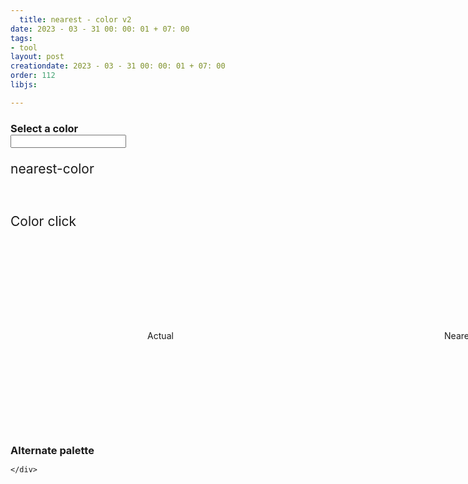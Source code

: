 ```yaml
---
  title: nearest - color v2
date: 2023 - 03 - 31 00: 00: 01 + 07: 00
tags:
- tool
layout: post
creationdate: 2023 - 03 - 31 00: 00: 01 + 07: 00
order: 112
libjs:

---
```



<style>
     body > div {
            width: 960px;
            margin: auto;
        }

        h1 {
            font-family: sans-serif;
            border-bottom: 1px solid black;
        }

        p {
            font-size: 150%;
        }

        h3 {
            margin-bottom: 0;
        }

        .palette span {
            display: inline-block;
            height: 30px;
            width: 30px;
            margin-right: 10px;
        }

        .sample {
            height: 300px;
        }

        .actual,
        .nearest {
            position: relative;
            display: inline-block;
            width: 50%;
            height: 100%;
        }

        .actual:before {
            position: absolute;
            display: block;
            content: "Actual";
            top: calc(50% - 10px);
            left: 0;
            right: 0;
            line-height: 20px;
            text-align: center;
        }

        .nearest:before {
            position: absolute;
            display: block;
            content: "Nearest";
            top: calc(50% - 10px);
            left: 0;
            right: 0;
            line-height: 20px;
            text-align: center;
        }
</style>

<script>
 (function(context) {
  function nearestColor(hex, colors) {
    var needle = parseColor(hex),
        distance,
        minDistance = Infinity,
        rgb,
        value;

    colors || (colors = nearestColor.DEFAULT_COLORS);

    for (var i = 0; i < colors.length; ++i) {
      rgb = colors[i].rgb;

      distance = Math.sqrt(
        Math.pow(needle.r - rgb.r, 2) +
        Math.pow(needle.g - rgb.g, 2) +
        Math.pow(needle.b - rgb.b, 2)
      );

      if (distance < minDistance) {
        minDistance = distance;
        value = colors[i];
      }
    }

    return value.name ?
      { name: value.name, value: value.source } :
      value.source;
  }
  nearestColor.from = function from(availableColors) {
    var colors = mapColors(availableColors),
        nearestColorBase = nearestColor;

    var matcher = function nearestColor(hex) {
      return nearestColorBase(hex, colors);
    };
    matcher.from = from;

    return matcher;
  };

  function mapColors(colors) {
    if (colors instanceof Array) {
      return colors.map(function(color) {
        if (color.rgb) {
          return color;
        }

        return {
          source: color,
          rgb: parseColor(color)
        };
      });
    }

    var result = [];
    for (var name in colors) {
      result.push({
        name: name,
        source: colors[name],
        rgb: parseColor(colors[name])
      });
    }
    return result;
  };

  function parseColor(source) {
    var red, green, blue;

    var hexMatch = source.match(/^#((?:[0-9a-f]{3}){1,2})$/i);
    if (hexMatch) {
      hexMatch = hexMatch[1];

      if (hexMatch.length === 3) {
        hexMatch = [
          hexMatch.charAt(0) + hexMatch.charAt(0),
          hexMatch.charAt(1) + hexMatch.charAt(1),
          hexMatch.charAt(2) + hexMatch.charAt(2)
        ];

      } else {
        hexMatch = [
          hexMatch.substring(0, 2),
          hexMatch.substring(2, 4),
          hexMatch.substring(4, 6)
        ];
      }

      red = parseInt(hexMatch[0], 16);
      green = parseInt(hexMatch[1], 16);
      blue = parseInt(hexMatch[2], 16);

      return { r: red, g: green, b: blue };
    }

    var rgbMatch = source.match(/^rgb\(\s*(\d{1,3}%?),\s*(\d{1,3}%?),\s*(\d{1,3}%?)\s*\)$/i);
    if (rgbMatch) {
      red = parseComponentValue(rgbMatch[1]);
      green = parseComponentValue(rgbMatch[2]);
      blue = parseComponentValue(rgbMatch[3]);

      return { r: red, g: green, b: blue };
    }

    return null;
  }

  function parseComponentValue(string) {
    if (string.charAt(string.length - 1) === '%') {
      return Math.round(parseInt(string, 10) * 255 / 100);
    }

    return Number(string);
  }

  nearestColor.DEFAULT_COLORS = mapColors([
    '#f00', // r
    '#f80', // o
    '#ff0', // y
    '#0f0', // g
    '#00f', // b
    '#008', // i
    '#808'  // v
  ]);

  if (typeof module === 'object' && module && module.exports) {
    module.exports = nearestColor;
  } else {
    context.nearestColor = nearestColor;
  }

}(this));
</script>

<div>
       <h3>Select a color</h3>
       <input type="text" name="color" />
       <p id="p1">nearest-color</p>
       <br/>
       <p id="p2">Color click</p>
       <div class="sample" id="alternate-sample">
        <div class="actual"></div><div class="nearest"></div>
        </div>
        <div class="palette" id="alternate-palette">
            <h3>Alternate palette</h3>
        </div>



    </div>
    
<script>
        var colorPicker = document.querySelector('input[name="color"]');

        function prepareSection(label, colors) {
            var palette = document.getElementById(label + '-palette'),
                sample = document.getElementById(label + '-sample'),
                actual = sample.querySelector('.actual'),
                nearest = sample.querySelector('.nearest'),
                getColor = nearestColor.from(colors);

            colorPicker.addEventListener('change', function() {
                var value = colorPicker.value;
                actual.style.backgroundColor = value;
                let gColor = getColor(value);
                nearest.style.backgroundColor = gColor;
                document.getElementById("p1").innerHTML = gColor;

            });

            colors.forEach(function(color,i) {
              if(i == 2  ){
                 var br = document.createElement('BR');
                palette.appendChild(br);
              }else{
                if( i > 2 && (i-2) % 11 === 0  ){
                 var br = document.createElement('BR');
                palette.appendChild(br);
              }
              }
                var span = document.createElement('SPAN');
                span.style.backgroundColor = color.source || color;
                span.onclick = function(){document.getElementById("p2").innerHTML = color;};
                palette.appendChild(span);

  
            });
        }
        prepareSection('alternate', ['#FFFFFF ','#000000 ','#FCFCFD ','#F9FAFB ','#F2F4F7 ','#EAECF0 ','#D0D5DD ','#98A2B3 ','#667085 ','#475467 ','#344054 ','#1D2939 ','#101828 ','#FCFAFF ','#F9F5FF ','#F4EBFF ','#E9D7FE ','#D6BBFB ','#B692F6 ','#9E77ED ','#7F56D9 ','#6941C6 ','#53389E ','#42307D ','#FFFBFA ','#FEF3F2 ','#FEE4E2 ','#FECDCA ','#FDA29B ','#F97066 ','#F04438 ','#D92D20 ','#B42318 ','#912018 ','#7A271A ','#FFFCF5 ','#FFFAEB ','#FEF0C7 ','#FEDF89 ','#FEC84B ','#FDB022 ','#F79009 ','#DC6803 ','#B54708 ','#93370D ','#7A2E0E ','#F6FEF9 ','#ECFDF3 ','#D1FADF ','#A6F4C5 ','#6CE9A6 ','#32D583 ','#12B76A ','#039855 ','#027A48 ','#05603A ','#054F31 ','#FCFCFD' ,'#F8F9FC ','#EAECF5 ','#D5D9EB ','#B3B8DB ','#717BBC ','#4E5BA6 ','#3E4784 ','#363F72 ','#293056 ','#101323 ','#FCFCFD','#F9F9FB ','#EFF1F5 ','#DCDFEA ','#B9C0D4 ','#7D89B0 ','#5D6B98 ','#4A5578 ','#404968 ','#30374F ','#111322 ','#FCFCFD','#F8FAFC ','#EEF2F6 ','#E3E8EF ','#CDD5DF ','#9AA4B2 ','#697586 ','#4B5565 ','#364152 ','#202939 ','#121926 ','#FCFCFD','#F9FAFB ','#F3F4F6 ','#E5E7EB ','#D2D6DB ','#9DA4AE ','#6C737F ','#4D5761 ','#384250 ','#1F2A37 ','#111927 ','#FCFCFC','#FAFAFA','#F4F4F5 ','#E4E4E7 ','#D1D1D6 ','#A0A0AB ','#70707B ','#51525C ','#3F3F46 ','#26272B ','#18181B ','#FCFCFC ','#F5F5F5','#FAFAFA', '#E5E5E5 ','#D6D6D6 ','#A3A3A3 ','#737373 ','#525252 ','#424242 ','#292929 ','#141414 ','#FDFDFC ','#FAFAF9 ','#F5F5F4 ','#E7E5E4 ','#D7D3D0 ','#A9A29D ','#79716B ','#57534E ','#44403C ','#292524 ','#1C1917 ','#FAFDF7 ','#F5FBEE ','#E6F4D7 ','#CEEAB0 ','#ACDC79 ','#86CB3C ','#669F2A ','#4F7A21 ','#3F621A ','#335015 ','#2B4212 ','#FAFEF5 ','#F3FEE7 ','#E4FBCC ','#D0F8AB ','#A6EF67 ','#85E13A ','#66C61C ','#4CA30D ','#3B7C0F ','#326212 ','#2B5314 ','#F6FEF9 ','#EDFCF2 ','#D3F8DF ','#AAF0C4 ','#73E2A3 ','#3CCB7F ','#16B364 ','#099250 ','#087443 ','#095C37 ','#084C2E ','#F6FEFC ','#F0FDF9 ','#CCFBEF ','#99F6E0 ','#5FE9D0 ','#2ED3B7 ','#15B79E ','#0E9384 ','#107569 ','#125D56 ','#134E48 ','#F5FEFF ','#ECFDFF ','#CFF9FE ','#A5F0FC ','#67E3F9 ','#22CCEE ','#06AED4 ','#088AB2 ','#0E7090 ','#155B75 ','#164C63 ','#F5FBFF ','#F0F9FF ','#E0F2FE ','#B9E6FE ','#7CD4FD ','#36BFFA ','#0BA5EC ','#0086C9 ','#026AA2 ','#065986 ','#0B4A6F ','#F5FAFF ','#EFF8FF ','#D1E9FF ','#B2DDFF ','#84CAFF ','#53B1FD ','#2E90FA ','#1570EF ','#175CD3 ','#1849A9', '#194185 ','#F5F8FF','#EFF4FF ','#D1E0FF ','#B2CCFF ','#84ADFF ','#528BFF ','#2970FF ','#155EEF ','#004EEB ','#0040C1 ','#00359E ','#F5F8FF ','#EEF4FF ','#E0EAFF ','#C7D7FE ','#A4BCFD ','#8098F9 ','#6172F3 ','#444CE7 ','#3538CD ','#2D31A6 ','#2D3282 ','#FBFAFF ','#F5F3FF ','#ECE9FE ','#DDD6FE ','#C3B5FD ','#A48AFB ','#875BF7 ','#7839EE ','#6927DA ','#5720B7 ','#491C96 ','#FAFAFF ','#F4F3FF ','#EBE9FE ','#D9D6FE ','#BDB4FE ','#9B8AFB ','#7A5AF8 ','#6938EF ','#5925DC ','#4A1FB8','#3E1C96 ','#FEFAFF ','#FDF4FF ','#FBE8FF ','#F6D0FE ','#EEEAAFD','#E478FA ','#D444F1 ','#BA24D5','#9F1AB1 ','#821890 ','#6F1877 ','#FEF6FB ','#FDF2FA ','#FCE7F6 ','#FCCEEE ','#FAA7E0 ','#F670C7 ','#EE46BC ','#DD2590 ','#C11574 ','#9E165F ','#851651 ','#FFF5F6 ','#FFF1F3 ','#FFE4E8 ','#FECDD6 ','#FEA3B4 ','#FD6F8E ','#F63D68 ','#E31B54 ','#C01048 ','#A11043 ','#89123E ','#FFF9F5 ','#FFF4ED ','#FFE6D5 ','#FFD6AE ','#FF9C66 ','#FF692E ','#FF4405 ','#E62E05 ','#BC1B06 ','#97180C ','#771A0D ','#FEFAF5 ','#FEF6EE ','#FDEAD7 ','#F9DBAF ','#F7B27A ','#F38744 ','#EF6820 ','#E04F16 ','#B93815 ','#932F19 ','#772917 ','#FEFDF0 ','#FEFBE8 ','#FEF7C3 ','#FEEE95 ','#FDE272 ','#FAC515 ','#EAAA08 ','#CA8504 ','#A15C07 ','#854A0E ','#713B12'   
        ]);
</script>
